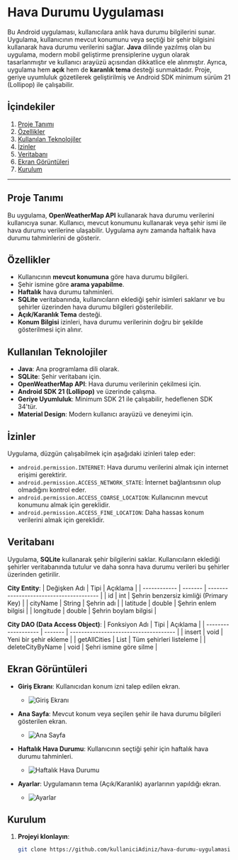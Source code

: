 # Hava Durumu Uygulaması

Bu Android uygulaması, kullanıcılara anlık hava durumu bilgilerini sunar. Uygulama, kullanıcının mevcut konumunu veya seçtiği bir şehir bilgisini kullanarak hava durumu verilerini sağlar. **Java** dilinde yazılmış olan bu uygulama, modern mobil geliştirme prensiplerine uygun olarak tasarlanmıştır ve kullanıcı arayüzü açısından dikkatlice ele alınmıştır. Ayrıca, uygulama hem **açık** hem de **karanlık tema** desteği sunmaktadır. Proje, geriye uyumluluk gözetilerek geliştirilmiş ve Android SDK minimum sürüm 21 (Lollipop) ile çalışabilir.

## İçindekiler
1. [Proje Tanımı](#proje-tanımı)
2. [Özellikler](#özellikler)
3. [Kullanılan Teknolojiler](#kullanılan-teknolojiler)
4. [İzinler](#izinler)
5. [Veritabanı](#veritabanı)
6. [Ekran Görüntüleri](#ekran-görüntüleri)
7. [Kurulum](#kurulum)

---

## Proje Tanımı
Bu uygulama, **OpenWeatherMap API** kullanarak hava durumu verilerini kullanıcıya sunar. Kullanıcı, mevcut konumunu kullanarak veya şehir ismi ile hava durumu verilerine ulaşabilir. Uygulama aynı zamanda haftalık hava durumu tahminlerini de gösterir.

## Özellikler
- Kullanıcının **mevcut konumuna** göre hava durumu bilgileri.
- Şehir ismine göre **arama yapabilme**.
- **Haftalık** hava durumu tahminleri.
- **SQLite** veritabanında, kullanıcıların eklediği şehir isimleri saklanır ve bu şehirler üzerinden hava durumu bilgileri gösterilebilir.
- **Açık/Karanlık Tema** desteği.
- **Konum Bilgisi** izinleri, hava durumu verilerinin doğru bir şekilde gösterilmesi için alınır.

## Kullanılan Teknolojiler
- **Java**: Ana programlama dili olarak.
- **SQLite**: Şehir veritabanı için.
- **OpenWeatherMap API**: Hava durumu verilerinin çekilmesi için.
- **Android SDK 21 (Lollipop)** ve üzerinde çalışma.
- **Geriye Uyumluluk**: Minimum SDK 21 ile çalışabilir, hedeflenen SDK 34'tür.
- **Material Design**: Modern kullanıcı arayüzü ve deneyimi için.

## İzinler
Uygulama, düzgün çalışabilmek için aşağıdaki izinleri talep eder:
- `android.permission.INTERNET`: Hava durumu verilerini almak için internet erişimi gerektirir.
- `android.permission.ACCESS_NETWORK_STATE`: İnternet bağlantısının olup olmadığını kontrol eder.
- `android.permission.ACCESS_COARSE_LOCATION`: Kullanıcının mevcut konumunu almak için gereklidir.
- `android.permission.ACCESS_FINE_LOCATION`: Daha hassas konum verilerini almak için gereklidir.

## Veritabanı
Uygulama, **SQLite** kullanarak şehir bilgilerini saklar. Kullanıcıların eklediği şehirler veritabanında tutulur ve daha sonra hava durumu verileri bu şehirler üzerinden getirilir.

**City Entity**:
| Değişken Adı | Tipi    | Açıklama                                |
| ------------ | ------- | --------------------------------------- |
| id           | int     | Şehrin benzersiz kimliği (Primary Key)   |
| cityName     | String  | Şehrin adı                              |
| latitude     | double  | Şehrin enlem bilgisi                    |
| longitude    | double  | Şehrin boylam bilgisi                   |

**City DAO (Data Access Object)**:
| Fonksiyon Adı       | Tipi    | Açıklama                              |
| ------------------- | ------- | ------------------------------------- |
| insert              | void    | Yeni bir şehir ekleme                 |
| getAllCities        | List    | Tüm şehirleri listeleme               |
| deleteCityByName    | void    | Şehri ismine göre silme               |

## Ekran Görüntüleri
- **Giriş Ekranı**: Kullanıcıdan konum izni talep edilen ekran.
  - ![Giriş Ekranı](image1)
  
- **Ana Sayfa**: Mevcut konum veya seçilen şehir ile hava durumu bilgileri gösterilen ekran.
  - ![Ana Sayfa](image2)

- **Haftalık Hava Durumu**: Kullanıcının seçtiği şehir için haftalık hava durumu tahminleri.
  - ![Haftalık Hava Durumu](image3)
  
- **Ayarlar**: Uygulamanın tema (Açık/Karanlık) ayarlarının yapıldığı ekran.
  - ![Ayarlar](image4)

## Kurulum
1. **Projeyi klonlayın**:
   ```bash
   git clone https://github.com/kullaniciAdiniz/hava-durumu-uygulamasi.git
